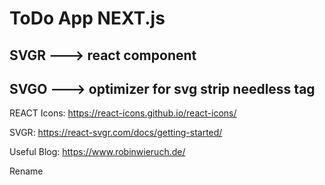 # ToDo App NEXT.js

## SVGR ---> react component

## SVGO ---> optimizer for svg strip needless tag

REACT Icons: https://react-icons.github.io/react-icons/

SVGR: https://react-svgr.com/docs/getting-started/

Useful Blog: https://www.robinwieruch.de/

Rename